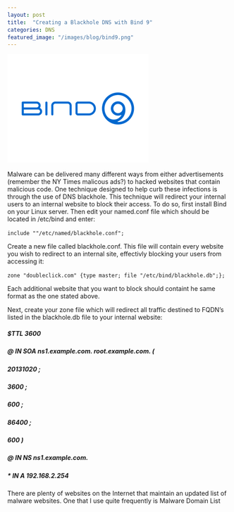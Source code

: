 ```yaml
---
layout: post
title:  "Creating a Blackhole DNS with Bind 9"
categories: DNS
featured_image: "/images/blog/bind9.png"
---
```


![Bind9 Logo](/images/blog/bind9.png)

Malware can be delivered many different ways from either advertisements (remember the NY Times malicous ads?) to hacked websites that contain malicious code.  One technique designed to help curb these infections is through the use of DNS blackhole.  This technique will redirect your internal users to an internal website to block their access.  To do so, first install Bind on your Linux server.  Then edit your named.conf file which should be located in /etc/bind and enter:

`include ""/etc/named/blackhole.conf";`

Create a new file called blackhole.conf.  This file will contain every website you wish to redirect to an internal site, effectivly blocking your users from accessing it:

`zone "doubleclick.com" {type master; file "/etc/bind/blackhole.db";};`

Each additional website that you want to block should containt he same format as the one stated above.

Next, create your zone file which will redirect all traffic destined to FQDN’s listed in the blackhole.db file to your internal website:

##### $TTL 3600
##### @ IN SOA ns1.example.com. root.example.com. (
##### 20131020 ;
##### 3600  ;
##### 600  ;
##### 86400  ;
##### 600 )

##### @ IN NS ns1.example.com.

##### * IN A 192.168.2.254

There are plenty of websites on the Internet that maintain an updated list of malware websites.  One that I use quite frequently is Malware Domain List
